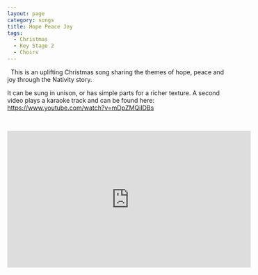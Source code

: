 ```yaml
---
layout: page
category: songs
title: Hope Peace Joy
tags:
  - Christmas
  - Key Stage 2
  - Choirs
---
```

&nbsp;
This is an uplifting Christmas song sharing the themes of hope, peace and joy through the Nativity story.

It can be sung in unison, or has simple parts for a richer texture. A second video plays a karaoke track and can be found here: https://www.youtube.com/watch?v=mDpZMQiIDBs

&nbsp;

<iframe width="560" height="315" src="https://www.youtube.com/embed/fT9wxTdnSG0" title="YouTube video player" frameborder="0" allow="accelerometer; autoplay; clipboard-write; encrypted-media; gyroscope; picture-in-picture" allowfullscreen></iframe>

&nbsp;

